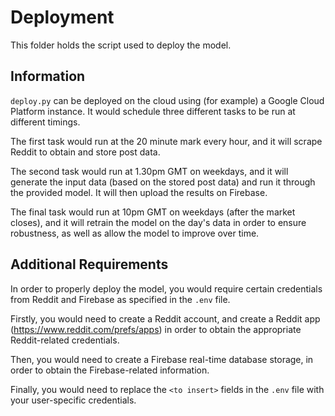 # Deployment

This folder holds the script used to deploy the model.

## Information

`deploy.py` can be deployed on the cloud using (for example) a Google Cloud Platform instance. It would schedule three different tasks to be run at different timings.

The first task would run at the 20 minute mark every hour, and it will scrape Reddit to obtain and store post data.

The second task would run at 1.30pm GMT on weekdays, and it will generate the input data (based on the stored post data) and run it through the provided model. It will then upload the results on Firebase.

The final task would run at 10pm GMT on weekdays (after the market closes), and it will retrain the model on the day's data in order to ensure robustness, as well as allow the model to improve over time.

## Additional Requirements

In order to properly deploy the model, you would require certain credentials from Reddit and Firebase as specified in the `.env` file.

Firstly, you would need to create a Reddit account, and create a Reddit app (https://www.reddit.com/prefs/apps) in order to obtain the appropriate Reddit-related credentials.

Then, you would need to create a Firebase real-time database storage, in order to obtain the Firebase-related information.

Finally, you would need to replace the `<to insert>` fields in the `.env` file with your user-specific credentials.


